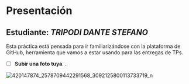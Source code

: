 # Presentación

## Estudiante: _TRIPODI DANTE STEFANO_

Esta práctica está pensada para ir familiarizándose con la plataforma de GitHub, herramienta que vamos a estar usando para las entregas de TPs.



- [ ] **Subir una foto tuya**. .


![420147874_2578709442291568_3092125800113733719_n](https://github.com/algo1unsam/tp0-presentacion-Dantetripodi/assets/89793048/4449e843-1ecb-49c8-b799-0470e6c2959c)


